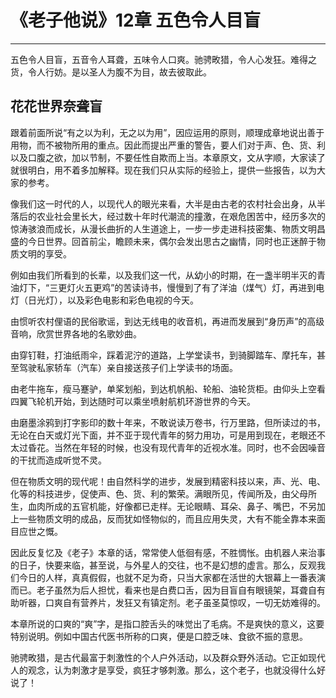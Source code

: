 # 《老子他说》12章 五色令人目盲

------

五色令人目盲，五音令人耳聋，五味令人口爽。驰骋畋猎，令人心发狂。难得之货，令人行妨。是以圣人为腹不为目，故去彼取此。

## 花花世界奈聋盲

跟着前面所说“有之以为利，无之以为用”，因应运用的原则，顺理成章地说出善于用物，而不被物所用的重点。因此而提出严重的警告，要人们对于声、色、货、利以及口腹之欲，加以节制，不要任性自欺而上当。本章原文，文从字顺，大家读了就很明白，用不着多加解释。现在我们只从实际的经验上，提供一些报告，以为大家的参考。

像我们这一时代的人，以现代人的眼光来看，大半是由古老的农村社会出身，从半落后的农业社会里长大，经过数十年时代潮流的撞激，在艰危困苦中，经历多次的惊涛骇浪而成长，从漫长曲折的人生道途上，一步一步走进科技密集、物质文明昌盛的今日世界。回首前尘，瞻顾未来，偶尔会发出思古之幽情，同时也正迷醉于物质文明的享受。

例如由我们所看到的长辈，以及我们这一代，从幼小的时期，在一盏半明半灭的青油灯下，“三更灯火五更鸡”的苦读诗书，慢慢到了有了洋油（煤气）灯，再进到电灯（日光灯），以及彩色电影和彩色电视的今天。

由惯听农村俚语的民俗歌谣，到达无线电的收音机，再进而发展到“身历声”的高级音响，欣赏世界各地的名歌妙曲。

由穿钉鞋，打油纸雨伞，踩着泥泞的道路，上学堂读书，到骑脚踏车、摩托车，甚至驾驶私家轿车（汽车）亲自接送孩子们上学读书的场面。

由老牛拖车，瘦马蹇驴，单桨划船，到达机帆船、轮船、油轮货柜。由仰头上空看四翼飞轮机开始，到达随时可以乘坐喷射航机环游世界的今天。

由磨墨涂鸦到打字影印的数十年来，不敢说读万卷书，行万里路，但所读过的书，无论在白天或灯光下面，并不亚于现代青年的努力用功，可是用到现在，老眼还不太过昏花。当然在年轻的时候，也没有现代青年的近视水准。同时，也不会因噪音的干扰而造成听觉不灵。

但在物质文明的现代呢！由自然科学的进步，发展到精密科技以来，声、光、电、化等的科技进步，促使声、色、货、利的繁荣。满眼所见，传闻所及，由父母所生，血肉所成的五官机能，好像都已走样。无论眼睛、耳朵、鼻子、嘴巴，不另加上一些物质文明的成品，反而犹如怪物似的，而且应用失灵，大有不能全靠本来面目应世之慨。

因此反复忆及《老子》本章的话，常常使人低徊有感，不胜惆怅。由机器人来治事的日子，快要来临，甚至说，与外星人的交往，也不是幻想的虚言。那么，反观我们今日的人样，真真假假，也就不足为奇，只当大家都在活世的大银幕上一番表演而已。老子虽然为后人担忧，看来也是白费口舌，因为目盲自有眼镜架，耳聋自有助听器，口爽自有营养片，发狂又有镇定剂。老子虽圣莫惊叹，一切无妨难得的。

本章所说的口爽的“爽”字，是指口腔舌头的味觉出了毛病。不是爽快的意义，这要特别说明。例如中国古代医书所称的口爽，便是口腔乏味、食欲不振的意思。

驰骋畋猎，是古代最富于刺激性的个人户外活动，以及群众野外活动。它正如现代人的观念，认为刺激才是享受，疯狂才够刺激。那么，这个老子，也就没得什么好说了！